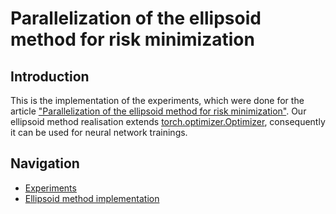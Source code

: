 # Parallelization of the ellipsoid method for risk minimization

## Introduction

This is the implementation of the experiments, which were done for the article ["Parallelization of the ellipsoid method for risk minimization"](link_hear). 
Our ellipsoid method realisation extends [torch.optimizer.Optimizer](https://pytorch.org/docs/stable/_modules/torch/optim/optimizer.html#Optimizer), consequently it can be used for neural network trainings.

## Navigation

- [Experiments](experiment/ellipsoid_experiment.ipynb)
- [Ellipsoid method implementation](experiment/ellipsoid_method.py)
